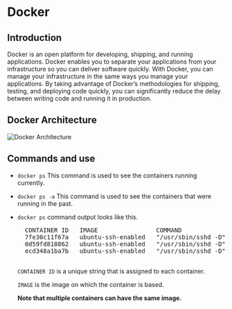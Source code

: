 # Docker

## Introduction

Docker is an open platform for developing, shipping, and running applications. Docker enables you to separate your applications from your infrastructure so you can deliver software quickly. With Docker, you can manage your infrastructure in the same ways you manage your applications. By taking advantage of Docker’s methodologies for shipping, testing, and deploying code quickly, you can significantly reduce the delay between writing code and running it in production.

## Docker Architecture

![Docker Architecture](https://docs.docker.com/engine/images/architecture.svg)

## Commands and use

- `docker ps`
  This command is used to see the containers running currently.

- `docker ps -a`
  This command is used to see the containers that were running in the past.

- `docker ps` command output looks like this.

    <pre>
    CONTAINER ID   IMAGE                COMMAND                  CREATED       STATUS                     PORTS     NAMES
    7fe30c11f67a   ubuntu-ssh-enabled   "/usr/sbin/sshd -D"      5 days ago    Exited (0) 5 days ago                modest_johnson
    0d59fd818862   ubuntu-ssh-enabled   "/usr/sbin/sshd -D"      5 days ago    Exited (0) 5 days ago                lucid_keller
    ecd348a1ba7b   ubuntu-ssh-enabled   "/usr/sbin/sshd -D"      6 days ago    Exited (0) 5 days ago                amazing_margulis
    </pre>

  `CONTAINER ID` is a unique string that is assigned to each container.

  `IMAGE` is the image on which the container is based.

  **Note that multiple containers can have the same image.**
